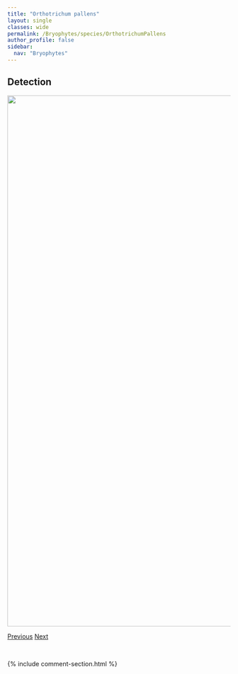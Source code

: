```yaml
---
title: "Orthotrichum pallens"
layout: single
classes: wide
permalink: /Bryophytes/species/OrthotrichumPallens
author_profile: false
sidebar:
  nav: "Bryophytes"
---
```


<h2>Detection</h2>

<a href="https://drive.google.com/uc?export=view&id=1eG0i9jvMD6gqCF6XO-WZbVELUFTaejAJ">
<img src="https://drive.google.com/uc?export=view&id=1eG0i9jvMD6gqCF6XO-WZbVELUFTaejAJ" height = "1200" width = "800">
</a>


<a href="/DevelopmentWebsite/Bryophytes/species/OrthotrichumObtusifolium" class="pagination--pager" title="Orthotrichum obtusifolium">Previous</a> <a href="/DevelopmentWebsite/Bryophytes/species/OrthotrichumPellucidum" class="pagination--pager" title="Orthotrichum pellucidum">Next</a>

<p>&nbsp;</p>

{% include comment-section.html %}

